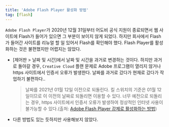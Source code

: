 ```yaml
---
title: 'Adobe Flash Player 활성화 방법'
tag: [flash]
---
```


`Adobe Flash Player`가 2020년 12월 31일부터 어도비 공식 지원이 종료되면서 웹 사이트에 Flash가 들어가 있으면 그 부분이 보이지 않게 되었다. 하지만 회사에서 Flash가 들어간 사이트를 리뉴얼 할 일 있어서 Flash를 확인해야 했다. Flash Player를 활성화하는 것은 불편했지만 어렵지는 않았다.
- [제어판 > 날짜 및 시간]에서 날짜 및 시간을 과거로 변경하는 것이다. 하지만 과거로 돌아갈 경우, `Creative Cloud` 플랜 문제로 Adobe 프로그램이 열리지 않거나 https 사이트에서 인증서 오류가 발생한다. 날짜를 과거로 갔다가 현재로 갔다가 작업하기 불편하다..
  > 날짜를 2021년 01월 12일 이전으로 되돌린다. 킬 스위치의 기준은 01월 12일이므로 이 이전의 날짜로 되돌리면 이용할 수 있다. 너무 예전으로 되돌리는 경우, https 사이트에서 인증서 오류가 발생하여 정상적인 인터넷 사용이 불가능할 수 있다.(출처: [Adobe Flash Player 강제로 활성화하는 방법](https://blog.supersu.kr/computer/html/how-to-force-enable-adobe-flash-player))
- 다른 방법도 있는 듯하지만 사용해보지 않았다.